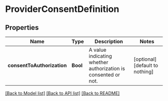 # ProviderConsentDefinition


## Properties
Name | Type | Description | Notes
------------ | ------------- | ------------- | -------------
**consentToAuthorization** | **Bool** | A value indicating whether authorization is consented or not. | [optional] [default to nothing]


[[Back to Model list]](../README.md#models) [[Back to API list]](../README.md#api-endpoints) [[Back to README]](../README.md)


